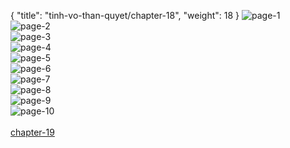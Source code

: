 { "title": "tinh-vo-than-quyet/chapter-18", "weight": 18 }
<img src="tinh-vo-than-quyet_0018_01-e07555ca00340f9bf81818c284342e50.webp" alt="page-1" origin="https://3.bp.blogspot.com/-odtdKHaLDU8/V_20zzylLUI/AAAAAAAK8Jg/tiBT5nIZ4s8/s0/Tinh-Vo-Than-Quyet-Chapter-18-P-2.jpg"><br/>
<img src="tinh-vo-than-quyet_0018_02-ab576a4716410affc9229aa6bd852ccf.webp" alt="page-2" origin="https://3.bp.blogspot.com/-IoTj6YJZ9fo/V_200wE04II/AAAAAAAK8Jk/V59xXEwb5c4/s0/Tinh-Vo-Than-Quyet-Chapter-18-P-3.jpg"><br/>
<img src="tinh-vo-than-quyet_0018_03-5110a0df98f12ceabc563b942ebb7f98.webp" alt="page-3" origin="https://3.bp.blogspot.com/-kbsRlBQlcag/V_2014f9J9I/AAAAAAAK8Js/xRkjhtCutYk/s0/Tinh-Vo-Than-Quyet-Chapter-18-P-4.jpg"><br/>
<img src="tinh-vo-than-quyet_0018_04-7a2eb71318a825f7a5436241a3ebe8fe.webp" alt="page-4" origin="https://3.bp.blogspot.com/-dcRnfWdfWp8/V_202_8WQYI/AAAAAAAK8J0/wY01R4p2NoY/s0/Tinh-Vo-Than-Quyet-Chapter-18-P-5.jpg"><br/>
<img src="tinh-vo-than-quyet_0018_05-757736d1c4a1d5c9e3693c41ceb38145.webp" alt="page-5" origin="https://3.bp.blogspot.com/-4NnQej8jJ_E/V_203luu6BI/AAAAAAAK8J8/brZjX3Heb9g/s0/Tinh-Vo-Than-Quyet-Chapter-18-P-6.jpg"><br/>
<img src="tinh-vo-than-quyet_0018_06-930d32347e5661222bd33815d148ec8d.webp" alt="page-6" origin="https://3.bp.blogspot.com/-xV9zn13jdpE/V_204Yl9DEI/AAAAAAAK8KA/DtsyRBWHIkU/s0/Tinh-Vo-Than-Quyet-Chapter-18-P-7.jpg"><br/>
<img src="tinh-vo-than-quyet_0018_07-86348ba56b396efef2e2f9010675e482.webp" alt="page-7" origin="https://3.bp.blogspot.com/-Ev4u5EMmffw/V_205WlHEuI/AAAAAAAK8KI/MbN-bZQACMM/s0/Tinh-Vo-Than-Quyet-Chapter-18-P-8.jpg"><br/>
<img src="tinh-vo-than-quyet_0018_08-27ef061075fa9ca5b718afcbf6b757f2.webp" alt="page-8" origin="https://3.bp.blogspot.com/-1aGAiDub_k8/V_206dSGOOI/AAAAAAAK8KQ/rtt64hnozgM/s0/Tinh-Vo-Than-Quyet-Chapter-18-P-9.jpg"><br/>
<img src="tinh-vo-than-quyet_0018_09-202585981743db451fab85af6be8072a.webp" alt="page-9" origin="https://3.bp.blogspot.com/-QViLSy9BR6A/V_207XszDvI/AAAAAAAK8KY/VyGRnSZkZF0/s0/Tinh-Vo-Than-Quyet-Chapter-18-P-10.jpg"><br/>
<img src="tinh-vo-than-quyet_0018_10-58def4edefc9a3bce54b3c1858a454d0.webp" alt="page-10" origin="https://3.bp.blogspot.com/-3QgrKd87TZc/V_208LaMThI/AAAAAAAK8Kc/L2etRgCHaBs/s0/Tinh-Vo-Than-Quyet-Chapter-18-P-11.jpg"><br/>
<br/><a class="nextchap" href="/tinh-vo-than-quyet/chapter-19">chapter-19</a>
